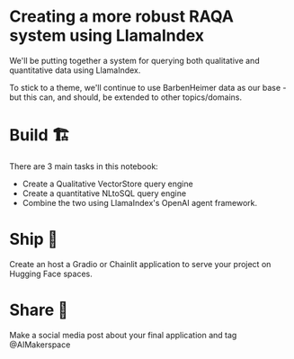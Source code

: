 # Creating a more robust RAQA system using LlamaIndex

We'll be putting together a system for querying both qualitative and quantitative data using LlamaIndex. 

To stick to a theme, we'll continue to use BarbenHeimer data as our base - but this can, and should, be extended to other topics/domains.

# Build 🏗️
There are 3 main tasks in this notebook:

- Create a Qualitative VectorStore query engine
- Create a quantitative NLtoSQL query engine
- Combine the two using LlamaIndex's OpenAI agent framework.

# Ship 🚢
Create an host a Gradio or Chainlit application to serve your project on Hugging Face spaces.

# Share 🚀
Make a social media post about your final application and tag @AIMakerspace